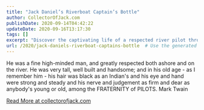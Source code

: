 ```yaml
---
title: "Jack Daniel’s Riverboat Captain’s Bottle"
author: CollectorOfJack.com
publishDate: 2020-09-14T04:42:22
updateDate: 2020-09-16T13:17:30
tags: []
excerpt: "Discover the captivating life of a respected river pilot through the vivid description by Mark Twain. Dive into his legacy at collectorofjack.com."
url: /2020/jack-daniels-riverboat-captains-bottle  # Use the generated URL with year
---
```

<p>He was a fine high-minded man, and greatly respected both ashore and on the river. He was very tall, well built and handsome; and in his old age - as I remember him - his hair was black as an Indian's and his eye and hand were strong and steady and his nerve and judgement as firm and dear as anybody's young or old, among the FRATERNITY of PILOTS. Mark Twain</p>  <a href="https://collectorofjack.com/JackDanielsRiverboatCaptainBottle">Read More at collectorofjack.com</a>

